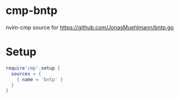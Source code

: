 # cmp-bntp
nvim-cmp source for https://github.com/JonasMuehlmann/bntp.go

# Setup

```lua
require'cmp'.setup {
  sources = {
    { name = 'bntp' }
  }
}
```

